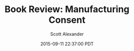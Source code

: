---
layout: podcast
title: "Book Review: Manufacturing Consent"
author: Scott Alexander
description: https://slatestarcodex.com/2015/09/11/book-review-manufacturing-consent/
date: 2015-09-11 22:37:00 PDT
length: 11276278
duration: 2819
guid: book-review-manufacturing-consent
---